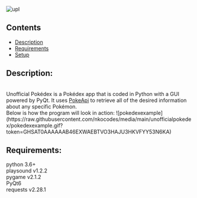 ![upl](https://user-images.githubusercontent.com/82133365/211179823-4cc45781-a49c-4dfa-8868-784662c04a66.png)


## Contents
* [Description](#description)
* [Requirements](#requirements)
* [Setup](#setup)

## Description:
<br>
Unofficial Pokédex is a Pokédex app that is coded in Python with a GUI powered by PyQt. It uses <a href="https://pokeapi.co">PokeApi</a> to retrieve all of the desired information about any specific Pokémon.
<br>
Below is how the program will look in action:
![pokedexexample](https://raw.githubusercontent.com/nkocodes/media/main/unofficialpokedex/pokedexexample.gif?token=GHSAT0AAAAAAB46EXWAEBTVO3HAJU3HKVFYY53N6KA)




## Requirements:
python 3.6+
<br>
playsound v1.2.2
<br>
pygame v2.1.2
<br>
PyQt6
<br>
requests v2.28.1
